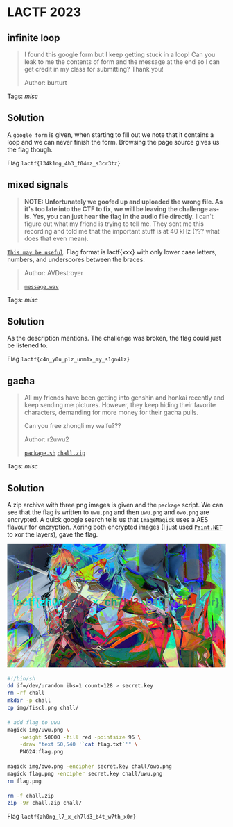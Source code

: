 # LACTF 2023

## infinite loop

> I found this google form but I keep getting stuck in a loop! Can you leak to me the contents of form and the message at the end so I can get credit in my class for submitting? Thank you!
> 
> Author: burturt
> 

Tags: _misc_

## Solution
A `google form` is given, when starting to fill out we note that it contains a loop and we can never finish the form. Browsing the page source gives us the flag though.

Flag `lactf{l34k1ng_4h3_f04mz_s3cr3tz}`

## mixed signals

> **NOTE: Unfortunately we goofed up and uploaded the wrong file. As it's too late into the CTF to fix, we will be leaving the challenge as-is. Yes, you can just hear the flag in the audio file directly.**
I can't figure out what my friend is trying to tell me. They sent me this recording and told me that the important stuff is at 40 kHz (??? what does that even mean).

[`This may be useful`](https://en.wikipedia.org/wiki/Amplitude_modulation). Flag format is lactf{xxx} with only lower case letters, numbers, and underscores between the braces.
> 
> Author: AVDestroyer
> 
> [`message.wav`](message.wav)

Tags: _misc_

## Solution
As the description mentions. The challenge was broken, the flag could just be listened to.

Flag `lactf{c4n_y0u_plz_unm1x_my_s1gn4lz}`

## gacha

> All my friends have been getting into genshin and honkai recently and keep sending me pictures. However, they keep hiding their favorite characters, demanding for more money for their gacha pulls.
> 
> Can you free zhongli my waifu???
> 
> Author: r2uwu2
> 
> [`package.sh`](package.sh)
> [`chall.zip`](chall.zip)

Tags: _misc_

## Solution

A zip archive with three png images is given and the `package` script. We can see that the flag is written to `uwu.png` and then `uwu.png` and `owo.png` are encrypted. A quick google search tells us that `ImageMagick` uses a AES flavour for encryption. Xoring both encrypted images (I just used [`Paint.NET`](https://www.getpaint.net/) to xor the layers), gave the flag.

![](flag.png)

```sh
#!/bin/sh
dd if=/dev/urandom ibs=1 count=128 > secret.key
rm -rf chall
mkdir -p chall
cp img/fiscl.png chall/

# add flag to uwu
magick img/uwu.png \
    -weight 50000 -fill red -pointsize 96 \
    -draw "text 50,540 '`cat flag.txt`'" \
    PNG24:flag.png

magick img/owo.png -encipher secret.key chall/owo.png
magick flag.png -encipher secret.key chall/uwu.png
rm flag.png

rm -f chall.zip
zip -9r chall.zip chall/
```

Flag `lactf{zh0ng_l7_x_ch7ld3_b4t_w7th_x0r}`